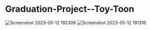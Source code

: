 # Graduation-Project--Toy-Toon
![Screenshot 2023-05-12 192306](https://github.com/iamahmedsalah/Graduation-Project--Toy-Toon-Front-End/assets/94718337/0e4098b0-4a48-4f05-a59a-39914913aae8)
![Screenshot 2023-05-12 191316](https://github.com/iamahmedsalah/Graduation-Project--Toy-Toon-Front-End/assets/94718337/0c753c2a-9efc-4c4c-9d02-11692052490c)
